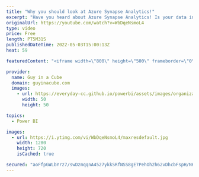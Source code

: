 ```yaml
---
title: "Why you should look at Azure Synapse Analytics!"
excerpt: "Have you heard about Azure Synapse Analytics! Is your data in Synapse? It's so much more than SQL Server! Adam and Patrick look at why you should care about it!  What is Azure Synapse Analytics? https://docs.microsoft.com/azure/synapse-analytics/overview-what-is  📢 Become a member: https://guyinacu.be/membership"
originalUrl: https://youtube.com/watch?v=WbDqeNsmoL4
type: video
price: Free
length: PT5M31S
publishedDateTime: 2022-05-03T15:00:13Z
heat: 59

featuredContent: "<iframe width=\"800\" height=\"500\" frameborder=\"0\" src=\"https://www.youtube.com/embed/WbDqeNsmoL4\" allow=\"accelerometer; autoplay; encrypted-media; gyroscope; picture-in-picture\" allowfullscreen></iframe>"

provider:
  name: Guy in a Cube
  domain: guyinacube.com
  images:
    - url: https://everyday-cc.github.io/powerbi/assets/images/organizations/guyinacube.com-50x50.jpg
      width: 50
      height: 50

topics:
  - Power BI

images:
  - url: https://i.ytimg.com/vi/WbDqeNsmoL4/maxresdefault.jpg
    width: 1280
    height: 720
    isCached: true

secured: "aoFfpGWLbYrz7/swDzmqqnA4527ykkSRfNSS8gE7PehOh2h62vDhcbFspH/NKikuEG02C93yxStEP6KGfgF1o/+gaDMnKrErujuCKaeJJxaMxRWeoQVin01JcipKCeTih697yE4i+EW2t3xCzGcgAxpuqfBrRv9SPVUycJkXoM7GWIjJEPsmYDRIua5VQqTYDkZrmOE+chlZf73LE94m+H4LPpd/m1c9VY70djLksCycDISYxLVZMVK7W9MBsZSzfm/Vvg5u7G4u63ssH0p09k9rCOe3HioxBvRw4MimP8Q4mHbr8CcC4LL3xpXf+PIRJn435IByZ/EG+hKUvbhGivUWL6Z7ZvcM8Hw3adMP8+7/xjjRRATaek+OXfr9Sh3XHQHxyhDe2/OK0H4TUT4REo7ic6S4hUgp5ccGwTaee0E=;mY0Sfycc8YpYrX/ZQQsgGQ=="
---
```


